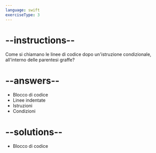 ```yaml
---
language: swift
exerciseType: 3
---
```


# --instructions--

Come si chiamano le linee di codice dopo un'istruzione condizionale, all'interno delle parentesi graffe?

# --answers--

- Blocco di codice
- Linee indentate
- Istruzioni
- Condizioni

# --solutions--

- Blocco di codice
